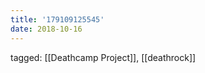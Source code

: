 ```yaml
---
title: '179109125545'
date: 2018-10-16
---
```

tagged: [[Deathcamp Project]], [[deathrock]]
<iframe frameborder="0" height="1" id="ga_target" scrolling="no" style="background-color:transparent; overflow:hidden; position:absolute; top:0; left:0; z-index:9999;" width="1"></iframe>